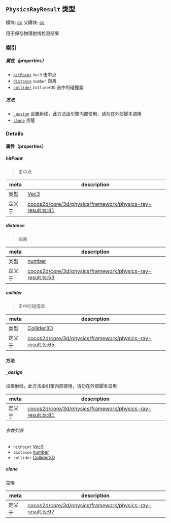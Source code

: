 ## `PhysicsRayResult` 类型



模块: [cc](../modules/cc.md)
父模块: [cc](../modules/cc.md)


用于保存物理射线检测结果



### 索引

##### 属性（properties）

  - [`hitPoint`](#hitpoint) `Vec3` 击中点
  - [`distance`](#distance) `number` 距离
  - [`collider`](#collider) `Collider3D` 击中的碰撞盒



##### 方法

  - [`_assign`](#assign) 设置射线，此方法由引擎内部使用，请勿在外部脚本调用
  - [`clone`](#clone) 克隆



### Details


#### 属性（properties）


##### hitPoint

> 击中点

| meta | description |
|------|-------------|
| 类型 | <a href="../classes/Vec3.html" class="crosslink">Vec3</a> |
| 定义于 | [cocos2d/core/3d/physics/framework/physics-ray-result.ts:41](https://github.com/cocos-creator/engine/blob/f7d50d63228ec3047fe054a2d1e1535e90da2bd1/cocos2d/core/3d/physics/framework/physics-ray-result.ts#L41) |



##### distance

> 距离

| meta | description |
|------|-------------|
| 类型 | <a href="https://developer.mozilla.org/en/JavaScript/Reference/Global_Objects/Number" class="crosslink external" target="_blank">number</a> |
| 定义于 | [cocos2d/core/3d/physics/framework/physics-ray-result.ts:53](https://github.com/cocos-creator/engine/blob/f7d50d63228ec3047fe054a2d1e1535e90da2bd1/cocos2d/core/3d/physics/framework/physics-ray-result.ts#L53) |



##### collider

> 击中的碰撞盒

| meta | description |
|------|-------------|
| 类型 | <a href="../classes/Collider3D.html" class="crosslink">Collider3D</a> |
| 定义于 | [cocos2d/core/3d/physics/framework/physics-ray-result.ts:65](https://github.com/cocos-creator/engine/blob/f7d50d63228ec3047fe054a2d1e1535e90da2bd1/cocos2d/core/3d/physics/framework/physics-ray-result.ts#L65) |






<!-- Method Block -->
#### 方法


##### _assign

设置射线，此方法由引擎内部使用，请勿在外部脚本调用

| meta | description |
|------|-------------|
| 定义于 | [cocos2d/core/3d/physics/framework/physics-ray-result.ts:81](https://github.com/cocos-creator/engine/blob/f7d50d63228ec3047fe054a2d1e1535e90da2bd1/cocos2d/core/3d/physics/framework/physics-ray-result.ts#L81) |

###### 参数列表
- `hitPoint` <a href="../classes/Vec3.html" class="crosslink">Vec3</a> 
- `distance` <a href="https://developer.mozilla.org/en/JavaScript/Reference/Global_Objects/Number" class="crosslink external" target="_blank">number</a> 
- `collider` <a href="../classes/Collider3D.html" class="crosslink">Collider3D</a> 


##### clone

克隆

| meta | description |
|------|-------------|
| 定义于 | [cocos2d/core/3d/physics/framework/physics-ray-result.ts:97](https://github.com/cocos-creator/engine/blob/f7d50d63228ec3047fe054a2d1e1535e90da2bd1/cocos2d/core/3d/physics/framework/physics-ray-result.ts#L97) |




